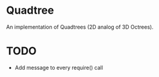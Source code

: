 Quadtree
========

An implementation of Quadtrees (2D analog of 3D Octrees).

TODO
====

- Add message to every require() call

